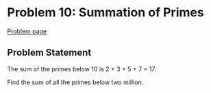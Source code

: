 
# Problem 10: Summation of Primes

[Problem page](https://projecteuler.net/problem=10)

## Problem Statement

The sum of the primes below 10 is 2 + 3 + 5 + 7 = 17.

Find the sum of all the primes below two million.
